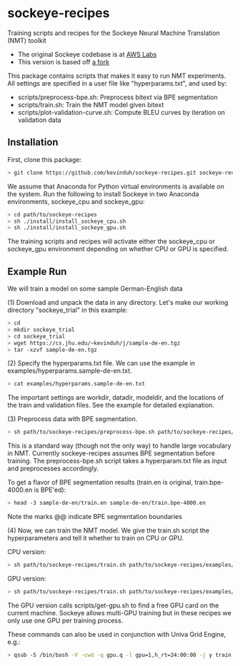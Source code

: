 # sockeye-recipes
Training scripts and recipes for the Sockeye Neural Machine Translation (NMT) toolkit
- The original Sockeye codebase is at [AWS Labs](https://github.com/awslabs/sockeye)
- This version is based off [a fork](https://github.com/kevinduh/sockeye)

This package contains scripts that makes it easy to run NMT experiments.
All settings are specified in a user file like "hyperparams.txt", and used by:
- scripts/preprocess-bpe.sh: Preprocess bitext via BPE segmentation
- scripts/train.sh: Train the NMT model given bitext
- scripts/plot-validation-curve.sh: Compute BLEU curves by iteration on validation data

## Installation
First, clone this package: 
```bash
> git clone https://github.com/kevinduh/sockeye-recipes.git sockeye-recipes
```

We assume that Anaconda for Python virtual environments is available on the system.
Run the following to install Sockeye in two Anaconda environments, sockeye_cpu and sockeye_gpu: 

```bash
> cd path/to/sockeye-recipes
> sh ./install/install_sockeye_cpu.sh
> sh ./install/install_sockeye_gpu.sh
```

The training scripts and recipes will activate either the sockeye_cpu or sockeye_gpu environment depending on whether CPU or GPU is specified. 

## Example Run
We will train a model on some sample German-English data

(1) Download and unpack the data in any directory. Let's make our working directory "sockeye_trial" in this example:
```bash
> cd
> mkdir sockeye_trial
> cd sockeye_trial
> wget https://cs.jhu.edu/~kevinduh/j/sample-de-en.tgz
> tar -xzvf sample-de-en.tgz
```

(2) Specify the hyperparams.txt file. We can use the example in examples/hyperparams.sample-de-en.txt.

```bash
> cat examples/hyperparams.sample-de-en.txt
```

The important settings are workdir, datadir, modeldir, and the locations of the train and validation files. See the example for detailed explanation.

(3) Preprocess data with BPE segmentation. 

```bash
> sh path/to/sockeye-recipes/preprocess-bpe.sh path/to/sockeye-recipes/examples/hyperparams.sample-de-en.txt
```

This is a standard way (though not the only way) to handle large vocabulary in NMT. Currently sockeye-recipes assumes BPE segmentation before training. The preprocess-bpe.sh script takes a hyperparam.txt file as input and preprocesses accordingly. 

To get a flavor of BPE segmentation results (train.en is original, train.bpe-4000.en is BPE'ed): 
```bash
> head -3 sample-de-en/train.en sample-de-en/train.bpe-4000.en
```
Note the marks @@ indicate BPE segmentation boundaries

(4) Now, we can train the NMT model. We give the train.sh script the hyperparameters and tell it whether to train on CPU or GPU.

CPU version:
```bash
> sh path/to/sockeye-recipes/train.sh path/to/sockeye-recipes/examples/hyperparams.sample-de-en.txt cpu
```

GPU version:
```bash
> sh path/to/sockeye-recipes/train.sh path/to/sockeye-recipes/examples/hyperparams.sample-de-en.txt gpu
```
The GPU version calls scripts/get-gpu.sh to find a free GPU card on the current machine. Sockeye allows multi-GPU training but in these recipes we only use one GPU per training process. 

These commands can also be used in conjunction with Univa Grid Engine, e.g.:
```bash
> qsub -S /bin/bash -V -cwd -q gpu.q -l gpu=1,h_rt=24:00:00 -j y train.log path/to/sockeye-recipes/train.sh path/to/sockeye-recipes/examples/hyperparams.sample-de-en.txt gpu
```


